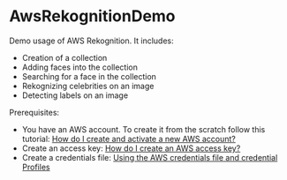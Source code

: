 # AwsRekognitionDemo
Demo usage of AWS Rekognition. It includes:
* Creation of a collection
* Adding faces into the collection
* Searching for a face in the collection
* Rekognizing celebrities on an image
* Detecting labels on an image

Prerequisites:
* You have an AWS account. To create it from the scratch follow this tutorial: [How do I create and activate a new AWS account?](https://aws.amazon.com/ru/premiumsupport/knowledge-center/create-and-activate-aws-account/)
* Create an access key: [How do I create an AWS access key?](https://aws.amazon.com/ru/premiumsupport/knowledge-center/create-access-key/)
* Create a credentials file: [Using the AWS credentials file and credential Profiles](https://docs.aws.amazon.com/sdk-for-php/v3/developer-guide/guide_credentials_profiles.html)
